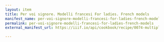 ```yaml
---
layout: item
title: Per voi signore. Modelli francesi For ladies. French models
manifest_name: per-voi-signore-modelli-francesi-for-ladies-french-models
permalink: per-voi-signore-modelli-francesi-for-ladies-french-models
external_manifest_url: https://iiif.io/api/cookbook/recipe/0074-multiple-language-captions/manifest.json

---
```

<!-- Add an essay or interpretive material below this line,
using HTML or markdown.  Do not modify this file above this line -->
